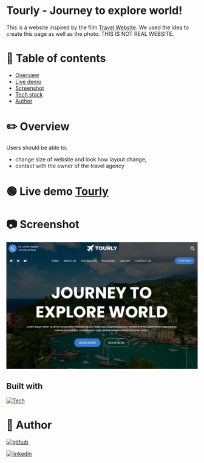 # Tourly - Journey to explore world!

This is a website inspired by the film [Travel Website](https://www.youtube.com/watch?v=FYFmQEpZywc&t=2s&ab_channel=codewithsadee). We used the idea to create this page as well as the photo. THIS IS NOT REAL WEBSITE.

# 📝 Table of contents

-   [Overview](#overview)
-   [Live demo](#live-demo)
-   [Screenshot](#screenshot)
-   [Tech stack](#tech-stack)
-   [Author](#author)

# ✏️ Overview

Users should be able to:

-   change size of website and look how layout change,
-   contact with the owner of the travel agency

# 🟢 Live demo [Tourly](https://silly-brigadeiros-0175f6.netlify.app/)

# 📷 Screenshot

![](./images/Deskop.png)

## Built with

[![Tech](https://skills.thijs.gg/icons?i=javascript,html,css&theme=light)]()

# 🔗 Author

[![github](https://img.shields.io/badge/github-000?style=for-the-badge&logo=ko-fi&logoColor=white)](https://github.com/Mafiusz)

[![linkedin](https://img.shields.io/badge/linkedin-0A66C2?style=for-the-badge&logo=linkedin&logoColor=white)](https://www.linkedin.com/in/mateusz-gosiewski-aa138b233/)
